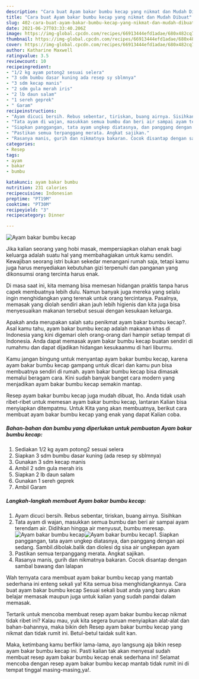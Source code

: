 ```yaml
---
description: "Cara buat Ayam bakar bumbu kecap yang nikmat dan Mudah Dibuat"
title: "Cara buat Ayam bakar bumbu kecap yang nikmat dan Mudah Dibuat"
slug: 402-cara-buat-ayam-bakar-bumbu-kecap-yang-nikmat-dan-mudah-dibuat
date: 2021-06-27T03:33:40.206Z
image: https://img-global.cpcdn.com/recipes/66913444efd1adae/680x482cq70/ayam-bakar-bumbu-kecap-foto-resep-utama.jpg
thumbnail: https://img-global.cpcdn.com/recipes/66913444efd1adae/680x482cq70/ayam-bakar-bumbu-kecap-foto-resep-utama.jpg
cover: https://img-global.cpcdn.com/recipes/66913444efd1adae/680x482cq70/ayam-bakar-bumbu-kecap-foto-resep-utama.jpg
author: Katharine Maxwell
ratingvalue: 3.5
reviewcount: 10
recipeingredient:
- "1/2 kg ayam potong2 sesuai selera"
- "3 sdm bumbu dasar kuning ada resep sy sblmnya"
- "3 sdm kecap manis"
- "2 sdm gula merah iris"
- "2 lb daun salam"
- "1 sereh geprek"
- " Garam"
recipeinstructions:
- "Ayam dicuci bersih. Rebus sebentar, tiriskan, buang airnya. Sisihkan"
- "Tata ayam di wajan, masukkan semua bumbu dan beri air sampai ayam terendam air. Didihkan hingga air menyusut, bumbu meresap."
- "Siapkan panggangan, tata ayam ungkep diatasnya, dan panggang dengan api sedang. Sambil.dibolak.balik dan diolesi dg sisa air ungkepan ayam"
- "Pastikan semua terpanggang merata. Angkat sajikan."
- "Rasanya manis, gurih dan nikmatnya bakaran. Cocok disantap dengan sambal bawang dan lalapan"
categories:
- Resep
tags:
- ayam
- bakar
- bumbu

katakunci: ayam bakar bumbu 
nutrition: 231 calories
recipecuisine: Indonesian
preptime: "PT19M"
cooktime: "PT30M"
recipeyield: "3"
recipecategory: Dinner

---
```



![Ayam bakar bumbu kecap](https://img-global.cpcdn.com/recipes/66913444efd1adae/680x482cq70/ayam-bakar-bumbu-kecap-foto-resep-utama.jpg)

Jika kalian seorang yang hobi masak, mempersiapkan olahan enak bagi keluarga adalah suatu hal yang membahagiakan untuk kamu sendiri. Kewajiban seorang istri bukan sekedar menangani rumah saja, tetapi kamu juga harus menyediakan kebutuhan gizi terpenuhi dan panganan yang dikonsumsi orang tercinta harus enak.

Di masa  saat ini, kita memang bisa memesan hidangan praktis tanpa harus capek membuatnya lebih dulu. Namun banyak juga mereka yang selalu ingin menghidangkan yang terenak untuk orang tercintanya. Pasalnya, memasak yang diolah sendiri akan jauh lebih higienis dan kita juga bisa menyesuaikan makanan tersebut sesuai dengan kesukaan keluarga. 



Apakah anda merupakan salah satu penikmat ayam bakar bumbu kecap?. Asal kamu tahu, ayam bakar bumbu kecap adalah makanan khas di Indonesia yang kini digemari oleh orang-orang dari hampir setiap tempat di Indonesia. Anda dapat memasak ayam bakar bumbu kecap buatan sendiri di rumahmu dan dapat dijadikan hidangan kesukaanmu di hari liburmu.

Kamu jangan bingung untuk menyantap ayam bakar bumbu kecap, karena ayam bakar bumbu kecap gampang untuk dicari dan kamu pun bisa membuatnya sendiri di rumah. ayam bakar bumbu kecap bisa dimasak memalui beragam cara. Kini sudah banyak banget cara modern yang menjadikan ayam bakar bumbu kecap semakin mantap.

Resep ayam bakar bumbu kecap juga mudah dibuat, lho. Anda tidak usah ribet-ribet untuk memesan ayam bakar bumbu kecap, lantaran Kalian bisa menyiapkan ditempatmu. Untuk Kita yang akan membuatnya, berikut cara membuat ayam bakar bumbu kecap yang enak yang dapat Kalian coba.

<!--inarticleads1-->

##### Bahan-bahan dan bumbu yang diperlukan untuk pembuatan Ayam bakar bumbu kecap:

1. Sediakan 1/2 kg ayam potong2 sesuai selera
1. Siapkan 3 sdm bumbu dasar kuning (ada resep sy sblmnya)
1. Gunakan 3 sdm kecap manis
1. Ambil 2 sdm gula merah iris
1. Siapkan 2 lb daun salam
1. Gunakan 1 sereh geprek
1. Ambil  Garam




<!--inarticleads2-->

##### Langkah-langkah membuat Ayam bakar bumbu kecap:

1. Ayam dicuci bersih. Rebus sebentar, tiriskan, buang airnya. Sisihkan
1. Tata ayam di wajan, masukkan semua bumbu dan beri air sampai ayam terendam air. Didihkan hingga air menyusut, bumbu meresap.
<img src="https://img-global.cpcdn.com/steps/c4a06f101fa3c60a/160x128cq70/ayam-bakar-bumbu-kecap-langkah-memasak-2-foto.jpg" alt="Ayam bakar bumbu kecap"><img src="https://img-global.cpcdn.com/steps/f966b02f091a7561/160x128cq70/ayam-bakar-bumbu-kecap-langkah-memasak-2-foto.jpg" alt="Ayam bakar bumbu kecap">1. Siapkan panggangan, tata ayam ungkep diatasnya, dan panggang dengan api sedang. Sambil.dibolak.balik dan diolesi dg sisa air ungkepan ayam
1. Pastikan semua terpanggang merata. Angkat sajikan.
1. Rasanya manis, gurih dan nikmatnya bakaran. Cocok disantap dengan sambal bawang dan lalapan




Wah ternyata cara membuat ayam bakar bumbu kecap yang mantab sederhana ini enteng sekali ya! Kita semua bisa menghidangkannya. Cara buat ayam bakar bumbu kecap Sesuai sekali buat anda yang baru akan belajar memasak maupun juga untuk kalian yang sudah pandai dalam memasak.

Tertarik untuk mencoba membuat resep ayam bakar bumbu kecap nikmat tidak ribet ini? Kalau mau, yuk kita segera buruan menyiapkan alat-alat dan bahan-bahannya, maka bikin deh Resep ayam bakar bumbu kecap yang nikmat dan tidak rumit ini. Betul-betul taidak sulit kan. 

Maka, ketimbang kamu berfikir lama-lama, ayo langsung aja bikin resep ayam bakar bumbu kecap ini. Pasti kalian tak akan menyesal sudah membuat resep ayam bakar bumbu kecap enak sederhana ini! Selamat mencoba dengan resep ayam bakar bumbu kecap mantab tidak rumit ini di tempat tinggal masing-masing,ya!.

